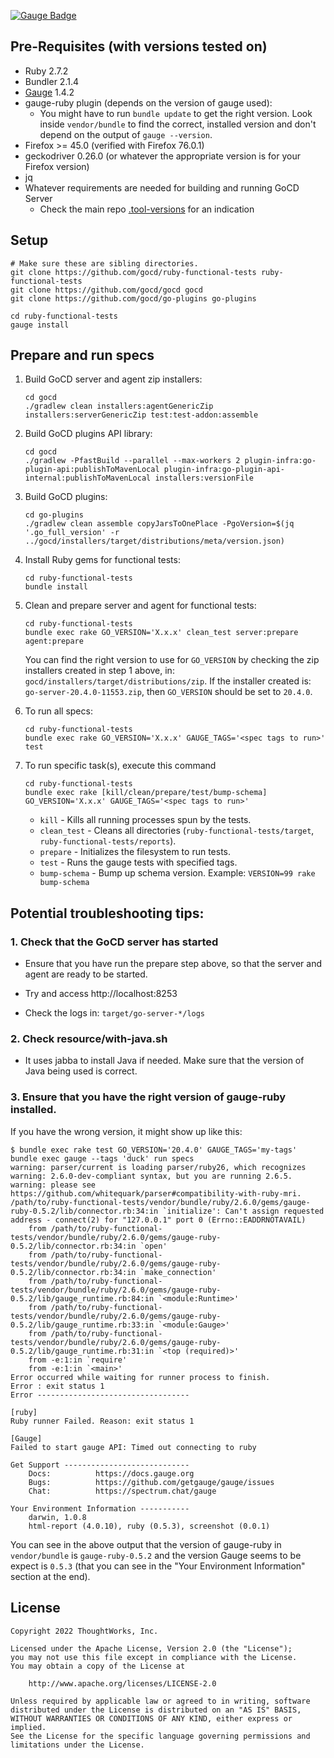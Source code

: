 [![Gauge Badge](https://cdn.rawgit.com/getgauge/getgauge.github.io/master/Gauge_Badge.svg)](https://gauge.org)

## Pre-Requisites (with versions tested on)

* Ruby 2.7.2
* Bundler 2.1.4
* [Gauge](https://gauge.org/index.html) 1.4.2
* gauge-ruby plugin (depends on the version of gauge used):
  * You might have to run `bundle update` to get the right version. Look inside `vendor/bundle` to find the correct, installed version and don't depend on the output of `gauge --version`.
* Firefox >= 45.0 (verified with Firefox 76.0.1)
* geckodriver 0.26.0 (or whatever the appropriate version is for your Firefox version)
* jq
* Whatever requirements are needed for building and running GoCD Server
  * Check the main repo [.tool-versions](https://github.com/gocd/gocd/blob/master/.tool-versions) for an indication

## Setup

```
# Make sure these are sibling directories.
git clone https://github.com/gocd/ruby-functional-tests ruby-functional-tests
git clone https://github.com/gocd/gocd gocd
git clone https://github.com/gocd/go-plugins go-plugins

cd ruby-functional-tests
gauge install
```

## Prepare and run specs

1. Build GoCD server and agent zip installers:

    ```
    cd gocd
    ./gradlew clean installers:agentGenericZip installers:serverGenericZip test:test-addon:assemble
    ```

2. Build GoCD plugins API library:

    ```
    cd gocd
    ./gradlew -PfastBuild --parallel --max-workers 2 plugin-infra:go-plugin-api:publishToMavenLocal plugin-infra:go-plugin-api-internal:publishToMavenLocal installers:versionFile
    ```

3. Build GoCD plugins:

    ```
    cd go-plugins
    ./gradlew clean assemble copyJarsToOnePlace -PgoVersion=$(jq '.go_full_version' -r ../gocd/installers/target/distributions/meta/version.json)
    ```

4. Install Ruby gems for functional tests:

    ```
    cd ruby-functional-tests
    bundle install
    ```

5. Clean and prepare server and agent for functional tests:

    ```
    cd ruby-functional-tests
    bundle exec rake GO_VERSION='X.x.x' clean_test server:prepare agent:prepare
    ```

    You can find the right version to use for `GO_VERSION` by checking the zip installers created in step 1 above, in: `gocd/installers/target/distributions/zip`. If the installer created is: `go-server-20.4.0-11553.zip`, then `GO_VERSION` should be set to `20.4.0`.

6. To run all specs:

    ```
    cd ruby-functional-tests
    bundle exec rake GO_VERSION='X.x.x' GAUGE_TAGS='<spec tags to run>' test
    ```

7. To run specific task(s), execute this command

    ```
    cd ruby-functional-tests
    bundle exec rake [kill/clean/prepare/test/bump-schema] GO_VERSION='X.x.x' GAUGE_TAGS='<spec tags to run>'
    ```

    * `kill` - Kills all running processes spun by the tests.
    * `clean_test` - Cleans all directories (`ruby-functional-tests/target`, `ruby-functional-tests/reports`).
    * `prepare` - Initializes the filesystem to run tests.
    * `test` - Runs the gauge tests with specified tags.
    * `bump-schema` - Bump up schema version. Example: `VERSION=99 rake bump-schema`


## Potential troubleshooting tips:

### 1. Check that the GoCD server has started

- Ensure that you have run the prepare step above, so that the server and agent are ready to be started.

- Try and access http://localhost:8253

- Check the logs in: `target/go-server-*/logs`

### 2. Check resource/with-java.sh

- It uses jabba to install Java if needed. Make sure that the version of Java being used is correct.

### 3. Ensure that you have the right version of gauge-ruby installed.

If you have the wrong version, it might show up like this:

```shell
$ bundle exec rake test GO_VERSION='20.4.0' GAUGE_TAGS='my-tags'
bundle exec gauge --tags 'duck' run specs
warning: parser/current is loading parser/ruby26, which recognizes
warning: 2.6.0-dev-compliant syntax, but you are running 2.6.5.
warning: please see https://github.com/whitequark/parser#compatibility-with-ruby-mri.
/path/to/ruby-functional-tests/vendor/bundle/ruby/2.6.0/gems/gauge-ruby-0.5.2/lib/connector.rb:34:in `initialize': Can't assign requested address - connect(2) for "127.0.0.1" port 0 (Errno::EADDRNOTAVAIL)
	from /path/to/ruby-functional-tests/vendor/bundle/ruby/2.6.0/gems/gauge-ruby-0.5.2/lib/connector.rb:34:in `open'
	from /path/to/ruby-functional-tests/vendor/bundle/ruby/2.6.0/gems/gauge-ruby-0.5.2/lib/connector.rb:34:in `make_connection'
	from /path/to/ruby-functional-tests/vendor/bundle/ruby/2.6.0/gems/gauge-ruby-0.5.2/lib/gauge_runtime.rb:84:in `<module:Runtime>'
	from /path/to/ruby-functional-tests/vendor/bundle/ruby/2.6.0/gems/gauge-ruby-0.5.2/lib/gauge_runtime.rb:33:in `<module:Gauge>'
	from /path/to/ruby-functional-tests/vendor/bundle/ruby/2.6.0/gems/gauge-ruby-0.5.2/lib/gauge_runtime.rb:31:in `<top (required)>'
	from -e:1:in `require'
	from -e:1:in `<main>'
Error occurred while waiting for runner process to finish.
Error : exit status 1
Error ----------------------------------

[ruby]
Ruby runner Failed. Reason: exit status 1

[Gauge]
Failed to start gauge API: Timed out connecting to ruby

Get Support ----------------------------
	Docs:          https://docs.gauge.org
	Bugs:          https://github.com/getgauge/gauge/issues
	Chat:          https://spectrum.chat/gauge

Your Environment Information -----------
	darwin, 1.0.8
	html-report (4.0.10), ruby (0.5.3), screenshot (0.0.1)
```

You can see in the above output that the version of gauge-ruby in `vendor/bundle` is `gauge-ruby-0.5.2` and the version Gauge seems to be expect is `0.5.3` (that you can see in the "Your Environment Information" section at the end).


## License

```plain
Copyright 2022 ThoughtWorks, Inc.

Licensed under the Apache License, Version 2.0 (the "License");
you may not use this file except in compliance with the License.
You may obtain a copy of the License at

    http://www.apache.org/licenses/LICENSE-2.0

Unless required by applicable law or agreed to in writing, software
distributed under the License is distributed on an "AS IS" BASIS,
WITHOUT WARRANTIES OR CONDITIONS OF ANY KIND, either express or implied.
See the License for the specific language governing permissions and
limitations under the License.
```
